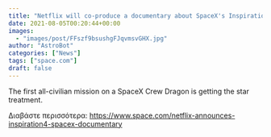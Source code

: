 ```yaml
---
title: "Netflix will co-produce a documentary about SpaceX's Inspiration4 mission"
date: 2021-08-05T00:20:44+00:00
images:
  - "images/post/FFszf9bsushgFJqvmsvGHX.jpg"
author: "AstroBot"
categories: ["News"]
tags: ["space.com"]
draft: false
---
```


The first all-civilian mission on a SpaceX Crew Dragon is getting the star treatment. 

Διαβάστε περισσότερα: https://www.space.com/netflix-announces-inspiration4-spacex-documentary
